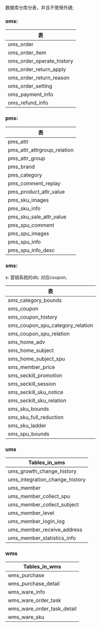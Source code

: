 数据库分库分表，并且不使用外键;

### oms:

| 表             |
| --- |
| oms_order                 |
| oms_order_item            |
| oms_order_operate_history |
| oms_order_return_apply    |
| oms_order_return_reason   |
| oms_order_setting         |
| oms_payment_info          |
| oms_refund_info 

### pms:

|  表|
| --- |
| pms_attr                    | 
| pms_attr_attrgroup_relation |
| pms_attr_group              |
| pms_brand                   |
| pms_category                |
| pms_comment_replay          |
| pms_product_attr_value      |
| pms_sku_images              |
| pms_sku_info                |
| pms_sku_sale_attr_value     |
| pms_spu_comment             |
| pms_spu_images              |
| pms_spu_info                |
| pms_spu_info_desc    

### sms: 

s: 营销系统的db; 对应coupon;

| 表                   |
| --- |
| sms_category_bounds              |
| sms_coupon                       |
| sms_coupon_history               |
| sms_coupon_spu_category_relation |
| sms_coupon_spu_relation          |
| sms_home_adv                     |
| sms_home_subject                 |
| sms_home_subject_spu             |
| sms_member_price                 |
| sms_seckill_promotion            |
| sms_seckill_session              |
| sms_seckill_sku_notice           |
| sms_seckill_sku_relation         |
| sms_sku_bounds                   |
| sms_sku_full_reduction           |
| sms_sku_ladder                   |
| sms_spu_bounds                   |

### ums

| Tables_in_ums                  |
| --- |
| ums_growth_change_history      |
| ums_integration_change_history |
| ums_member                     |
| ums_member_collect_spu         |
| ums_member_collect_subject     |
| ums_member_level               |
| ums_member_login_log           |
| ums_member_receive_address     |
| ums_member_statistics_info     |

### wms

| Tables_in_wms              |
| --- |
| wms_purchase               |
| wms_purchase_detail        |
| wms_ware_info              |
| wms_ware_order_task        |
| wms_ware_order_task_detail |
| wms_ware_sku               |

